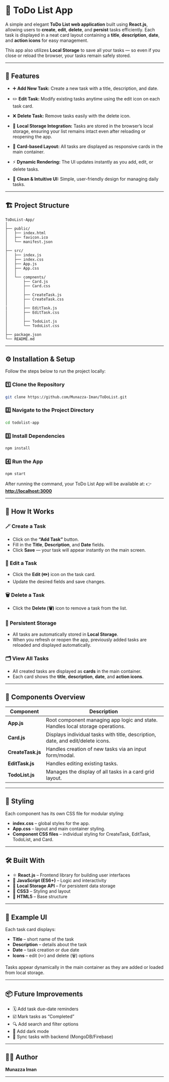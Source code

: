 # 📝 ToDo List App

A simple and elegant **ToDo List web application** built using **React.js**, allowing users to **create**, **edit**, **delete**, and **persist** tasks efficiently. Each task is displayed in a neat card layout containing a **title**, **description**, **date**, and **action icons** for easy management.

This app also utilizes **Local Storage** to save all your tasks — so even if you close or reload the browser, your tasks remain safely stored.

---

## 🚀 Features

* ➕ **Add New Task:**
  Create a new task with a title, description, and date.

* ✏️ **Edit Task:**
  Modify existing tasks anytime using the edit icon on each task card.

* ❌ **Delete Task:**
  Remove tasks easily with the delete icon.

* 💾 **Local Storage Integration:**
  Tasks are stored in the browser’s local storage, ensuring your list remains intact even after reloading or reopening the app.

* 🧩 **Card-based Layout:**
  All tasks are displayed as responsive cards in the main container.

* ⚡ **Dynamic Rendering:**
  The UI updates instantly as you add, edit, or delete tasks.

* 🧼 **Clean & Intuitive UI:**
  Simple, user-friendly design for managing daily tasks.

---

## 🏗️ Project Structure

```
ToDoList-App/
│
├── public/
│   ├── index.html
│   ├── favicon.ico
│   └── manifest.json
│
├── src/
│   ├── index.js
│   ├── index.css
│   ├── App.js
│   ├── App.css
│   │
│   └── compnents/
│       ├── Card.js
│       ├── Card.css
│       │
│       ├── CreateTask.js
│       ├── CreateTask.css
│       │
|       ├── EditTask.js
│       ├── EditTask.css
│       │
│       ├── TodoList.js
│       └── TodoList.css
│
├── package.json
└── README.md
```

---

## ⚙️ Installation & Setup

Follow the steps below to run the project locally:

### 1️⃣ Clone the Repository

```bash
git clone https://github.com/Munazza-Iman/ToDoList.git
```

### 2️⃣ Navigate to the Project Directory

```bash
cd todolist-app
```

### 3️⃣ Install Dependencies

```bash
npm install
```

### 4️⃣ Run the App

```bash
npm start
```

After running the command, your ToDo List App will be available at:
👉 **[http://localhost:3000](http://localhost:3000)**

---

## 🧠 How It Works

### 🪄 Create a Task

* Click on the **“Add Task”** button.
* Fill in the **Title**, **Description**, and **Date** fields.
* Click **Save** — your task will appear instantly on the main screen.

### 📝 Edit a Task

* Click the **Edit (✏️)** icon on the task card.
* Update the desired fields and save changes.

### 🗑️ Delete a Task

* Click the **Delete (🗑️)** icon to remove a task from the list.

### 💾 Persistent Storage

* All tasks are automatically stored in **Local Storage**.
* When you refresh or reopen the app, previously added tasks are reloaded and displayed automatically.

### 🗂️ View All Tasks

* All created tasks are displayed as **cards** in the main container.
* Each card shows the **title**, **description**, **date**, and **action icons**.

---

## 🧩 Components Overview

| Component         | Description                                                                     |
| ----------------- | ------------------------------------------------------------------------------- |
| **App.js**        | Root component managing app logic and state. Handles local storage operations.  |
| **Card.js**       | Displays individual tasks with title, description, date, and edit/delete icons. |
| **CreateTask.js** | Handles creation of new tasks via an input form/modal.                          |
| **EditTask.js**   | Handles editing existing tasks.                                                 |
| **TodoList.js**   | Manages the display of all tasks in a card grid layout.                         |

---

## 🎨 Styling

Each component has its own CSS file for modular styling:

* **index.css** – global styles for the app.
* **App.css** – layout and main container styling.
* **Component CSS files** – individual styling for CreateTask, EditTask, TodoList, and Card.

---

## 🛠️ Built With

* ⚛️ **React.js** – Frontend library for building user interfaces
* 🧰 **JavaScript (ES6+)** – Logic and interactivity
* 💾 **Local Storage API** – For persistent data storage
* 🎨 **CSS3** – Styling and layout
* 🧱 **HTML5** – Base structure

---

## 📸 Example UI

Each task card displays:

* **Title** – short name of the task
* **Description** – details about the task
* **Date** – task creation or due date
* **Icons** – edit (✏️) and delete (🗑️) options

Tasks appear dynamically in the main container as they are added or loaded from local storage.

---

## 📦 Future Improvements

* 🗓️ Add task due-date reminders
* ☑️ Mark tasks as “Completed”
* 🔍 Add search and filter options
* 🌙 Add dark mode
* 🔗 Sync tasks with backend (MongoDB/Firebase)

---

## 🧑‍💻 Author

**Munazza Iman**

---